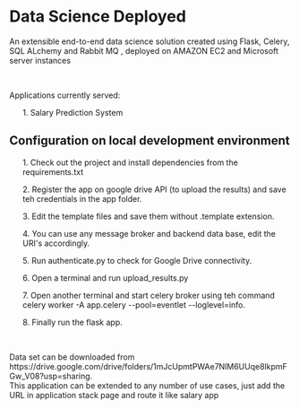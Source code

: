 # Data Science Deployed
<p>An extensible end-to-end data science solution created using Flask, Celery, SQL ALchemy and Rabbit MQ , deployed on AMAZON EC2 and Microsoft server instances</p><br>
<p>Applications currently served: </p>
<ol> 1. Salary Prediction System </p></ol>

<p><h2>Configuration on local development environment</h2></p>
<ol>1. Check out the project and install dependencies from the requirements.txt </ol>
<ol>2. Register the app on google drive API (to upload the results) and save teh credentials in the app folder.</ol>
<ol>3. Edit the template files and save them without .template extension. </ol>
<ol>4. You can use any message broker and backend data base, edit the URI's accordingly. </ol>
<ol>5. Run authenticate.py to check for Google Drive connectivity. </ol>
<ol>6. Open a terminal and run upload_results.py</ol>
<ol>7. Open another terminal and start celery broker using teh command celery worker -A app.celery --pool=eventlet --loglevel=info. </ol>
<ol>8. Finally run the flask app.</ol><br>

<p>Data set can be downloaded from https://drive.google.com/drive/folders/1mJcUpmtPWAe7NlM6UUqe8lkpmFGw_V08?usp=sharing. <br>
This application can be extended to any number of use cases, just add the URL in application stack page and route it like salary app  </p>


